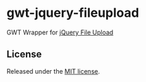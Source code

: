 # gwt-jquery-fileupload
GWT Wrapper for [jQuery File Upload](https://github.com/blueimp/jQuery-File-Upload)

## License
Released under the [MIT license](http://www.opensource.org/licenses/MIT).

